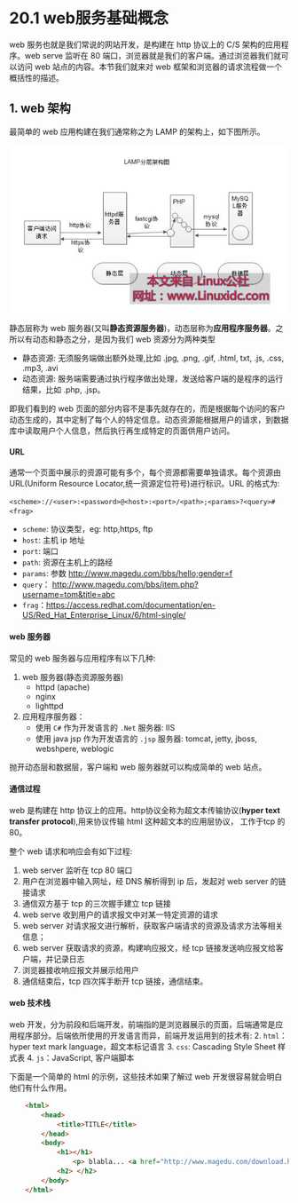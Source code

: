 # 20.1 web服务基础概念
web 服务也就是我们常说的网站开发，是构建在 http 协议上的 C/S 架构的应用程序。web serve 监听在 80 端口，浏览器就是我们的客户端。通过浏览器我们就可以访问 web 站点的内容。本节我们就来对 web 框架和浏览器的请求流程做一个概括性的描述。


## 1. web 架构
最简单的 web 应用构建在我们通常称之为 LAMP 的架构上，如下图所示。

![web_serve](../images/20/web_server.jpg)

静态层称为 web 服务器(又叫**静态资源服务器**)，动态层称为**应用程序服务器**。之所以有动态和静态之分，是因为我们 web 资源分为两种类型
- 静态资源: 无须服务端做出额外处理,比如 .jpg, .png, .gif, .html, txt, .js, .css, .mp3, .avi                    
- 动态资源: 服务端需要通过执行程序做出处理，发送给客户端的是程序的运行结果，比如 .php, .jsp。

即我们看到的 web 页面的部分内容不是事先就存在的，而是根据每个访问的客户动态生成的，其中定制了每个人的特定信息。动态资源能根据用户的请求，到数据库中读取用户个人信息，然后执行再生成特定的页面供用户访问。

#### URL
通常一个页面中展示的资源可能有多个，每个资源都需要单独请求。每个资源由 URL(Uniform Resource Locator,统一资源定位符号)进行标识。URL 的格式为:

`<scheme>://<user>:<password>@<host>:<port>/<path>;<params>?<query>#<frag>`
- `scheme`: 协议类型，eg: http,https, ftp
- `host`: 主机 ip 地址
- `port`: 端口
- `path`: 资源在主机上的路经
- `params`: 参数 http://www.magedu.com/bbs/hello;gender=f
- `query`： http://www.magedu.com/bbs/item.php?username=tom&title=abc
- `frag`：https://access.redhat.com/documentation/en-US/Red_Hat_Enterprise_Linux/6/html-single/

#### web 服务器
常见的 web 服务器与应用程序有以下几种:
1. web 服务器(静态资源服务器)
    - httpd (apache)
    - nginx
    - lighttpd
2. 应用程序服务器：
    - 使用 `C#` 作为开发语言的 `.Net` 服务器: IIS
    - 使用 java jsp 作为开发语言的 `.jsp` 服务器: tomcat, jetty, jboss, webshpere, weblogic

抛开动态层和数据层，客户端和 web 服务器就可以构成简单的 web 站点。

#### 通信过程
web 是构建在 http 协议上的应用。http协议全称为超文本传输协议(**hyper text transfer protocol**),用来协议传输 html 这种超文本的应用层协议， 工作于tcp 的 80。

整个 web 请求和响应会有如下过程:
1. web server 监听在 tcp 80 端口
2. 用户在浏览器中输入网址，经 DNS 解析得到 ip 后，发起对 web server 的链接请求
3. 通信双方基于 tcp 的三次握手建立 tcp 链接
4. web serve 收到用户的请求报文中对某一特定资源的请求
5. web server 对请求报文进行解析，获取客户端请求的资源及请求方法等相关信息；
6. web server 获取请求的资源，构建响应报文，经 tcp 链接发送响应报文给客户端，并记录日志
7. 浏览器接收响应报文并展示给用户
8. 通信结束后，tcp 四次挥手断开 tcp 链接，通信结束。

#### web 技术栈
web 开发，分为前段和后端开发，前端指的是浏览器展示的页面，后端通常是应用程序部分。后端依所使用的开发语言而异，前端开发运用到的技术有:
2. `html`：hyper text mark language，超文本标记语言
3. `css`: Cascading Style Sheet 样式表
4. `js`：JavaScript, 客户端脚本

下面是一个简单的 html 的示例，这些技术如果了解过 web 开发很容易就会明白他们有什么作用。
```html
    <html>
        <head>
            <title>TITLE</title>
        </head>
        <body>
            <h1></h1>
                <p> blabla... <a href="http://www.magedu.com/download.html"> bla... </a> </p>
            <h2> </h2>
        </body>
    </html>
```
